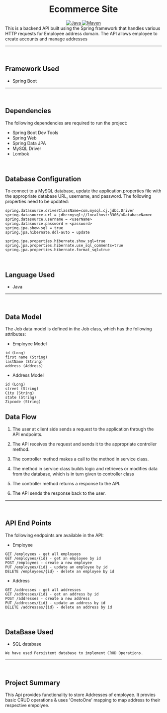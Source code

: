 <center>
<h1> Ecommerce Site </h1>
</center>
<center>
<a href="Java url">
    <img alt="Java" src="https://img.shields.io/badge/Java->=8-darkblue.svg" />
</a>
<a href="Maven url" >
    <img alt="Maven" src="https://img.shields.io/badge/maven-3.0.6-brightgreen.svg" />
</a>
</center>
This is a backend API built using the Spring framework that handles various HTTP requests for Employee address domain. The API allows employee to create accounts and manage addresses

---
<br>

## Framework Used
* Spring Boot

---
<br>

## Dependencies
The following dependencies are required to run the project:

* Spring Boot Dev Tools
* Spring Web
* Spring Data JPA
* MySQL Driver
* Lombok

<br>

## Database Configuration
To connect to a MySQL database, update the application.properties file with the appropriate database URL, username, and password. The following properties need to be updated:
```
spring.datasource.driverClassName=com.mysql.cj.jdbc.Driver
spring.datasource.url = jdbc:mysql://localhost:3306/<DatabaseName>
spring.datasource.username = <userName>
spring.datasource.password = <password>
spring.jpa.show-sql = true
spring.jpa.hibernate.ddl-auto = update

spring.jpa.properties.hibernate.show_sql=true
spring.jpa.properties.hibernate.use_sql_comments=true
spring.jpa.properties.hibernate.format_sql=true

```
<br>

## Language Used
* Java

---
<br>

## Data Model

The Job data model is defined in the Job class, which has the following attributes:
<br>
* Employee Model
```
id (Long)
first name (String)
lastName (String)
address (Address)
```

* Address Model
```
id (Long)
street (String)
City (String)
state (String)
Zipcode (String)
```

## Data Flow

1. The user at client side sends a request to the application through the API endpoints.
2. The API receives the request and sends it to the appropriate controller method.
3. The controller method makes a call to the method in service class.

4. The method in service class builds logic and retrieves or modifies data from the database, which is in turn given to controller class
5. The controller method returns a response to the API.
6. The API sends the response back to the user.

---

<br>


## API End Points 

The following endpoints are available in the API:

* Employee
```
GET /employees - get all employees
GET /employees/{id} - get an employee by id
POST /employees - create a new employee
PUT /employees/{id} - update an employee by id
DELETE /employees/{id} - delete an employee by id
```
* Address
```
GET /addresses - get all addresses
GET /addresses/{id} - get an address by id
POST /addresses - create a new address
PUT /addresses/{id} - update an address by id
DELETE /addresses/{id} - delete an address by id
```
<br>

## DataBase Used
* SQL database
```
We have used Persistent database to implement CRUD Operations.
```
---
<br>

## Project Summary
This Api provides functionality to store Addresses of employee. It provies basic CRUD operations & uses 'OnetoOne' mapping to map address to their respective empolyee.
